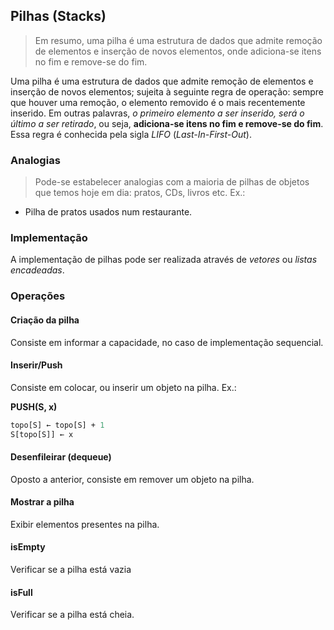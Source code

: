 ## Pilhas (Stacks)

> Em resumo, uma pilha é uma estrutura de dados que admite remoção de elementos e inserção de novos elementos, onde adiciona-se itens no fim e remove-se do fim.

Uma pilha é uma estrutura de dados que admite remoção de elementos e inserção de novos elementos; sujeita à seguinte regra de operação:  sempre que houver uma remoção, o elemento removido é o mais recentemente inserido. Em outras palavras, *o primeiro elemento a ser inserido, será o último a ser retirado*, ou seja, **adiciona-se itens no fim e remove-se do fim**. Essa regra é conhecida pela sigla *LIFO* (*Last-In-First-Out*).

### Analogias

> Pode-se estabelecer analogias com a maioria de pilhas de objetos que temos hoje em dia: pratos, CDs, livros etc. Ex.:

- Pilha de pratos usados num restaurante.

### Implementação

A implementação de pilhas pode ser realizada através de *vetores* ou *listas encadeadas*.

### Operações

#### Criação da pilha

Consiste em informar a capacidade, no caso de implementação sequencial.

#### Inserir/Push

Consiste em colocar, ou inserir um objeto na pilha. Ex.:

**PUSH(S, x)**
```pascal
topo[S] ← topo[S] + 1
S[topo[S]] ← x
```

#### Desenfileirar (dequeue)

Oposto a anterior, consiste em remover um objeto na pilha.

#### Mostrar a pilha

Exibir elementos presentes na pilha.

#### isEmpty

Verificar se a pilha está vazia

#### isFull

Verificar se a pilha está cheia.

